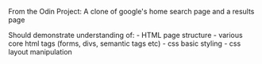 From the Odin Project:
A clone of google's home search page and a results page

Should demonstrate understanding of:
	- HTML page structure
	- various core html tags (forms, divs, semantic tags etc)
	- css basic styling
	- css layout manipulation

